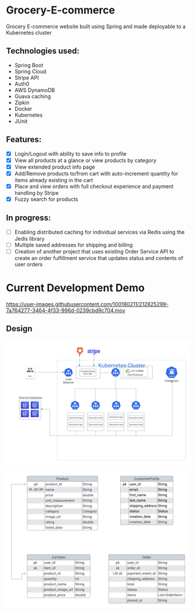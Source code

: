 # Grocery-E-commerce
Grocery E-commerce website built using Spring and made deployable to a Kubernetes cluster

## Technologies used:
- Spring Boot
- Spring Cloud
- Stripe API
- Auth0
- AWS DynamoDB
- Guava caching
- Zipkin
- Docker
- Kubernetes
- JUnit

## Features:
- [x] Login/Logout with ability to save info to profile
- [x] View all products at a glance or view products by category
- [x] View extended product info page
- [x] Add/Remove products to/from cart with auto-increment quantity for items already existing in the cart
- [x] Place and view orders with full checkout experience and payment handling by Stripe
- [x] Fuzzy search for products
## In progress:
- [ ] Enabling distributed caching for individual services via Redis using the Jedis library
- [ ] Multiple saved addresses for shipping and billing
- [ ] Creation of another project that uses existing Order Service API to create an order fulfillment service that updates status and contents of user orders

# Current Development Demo

https://user-images.githubusercontent.com/100180211/212825299-7a764277-3464-4f33-996d-0239cbd9c704.mov

## Design

![Architecture diagram](design_diagrams/architecture_diagram.png)

![Database ER diagram](design_diagrams/database_ER_diagram.png)
